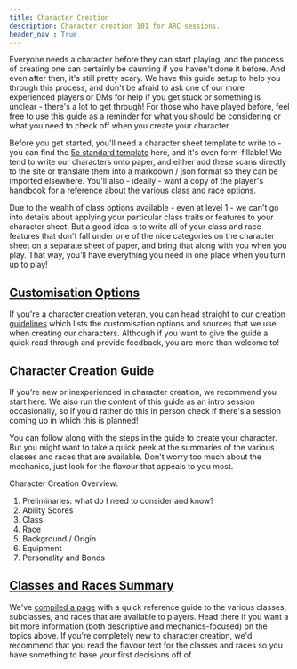 ```yaml
---
title: Character Creation
description: Character creation 101 for ARC sessions.
header_nav : True
---
```


Everyone needs a character before they can start playing, and the process of creating one can certainly be daunting if you haven't done it before.
And even after then, it's still pretty scary.
We have this guide setup to help you through this process, and don't be afraid to ask one of our more experienced players or DMs for help if you get stuck or something is unclear - there's a lot to get through!
For those who have played before, feel free to use this guide as a reminder for what you should be considering or what you need to check off when you create your character.

Before you get started, you'll need a character sheet template to write to - you can find the [5e standard template](https://media.wizards.com/2022/dnd/downloads/DnD_5E_CharacterSheet_FormFillable.pdf) here, and it's even form-fillable!
We tend to write our characters onto paper, and either add these scans directly to the site or translate them into a markdown / json format so they can be imported elsewhere.
You'll also - ideally - want a copy of the player's handbook for a reference about the various class and race options.

Due to the wealth of class options available - even at level 1 - we can't go into details about applying your particular class traits or features to your character sheet.
But a good idea is to write all of your class and race features that don't fall under one of the nice categories on the character sheet on a separate sheet of paper, and bring that along with you when you play.
That way, you'll have everything you need in one place when you turn up to play!

## [Customisation Options](./creation-guidelines.md)

If you're a character creation veteran, you can head straight to our [creation guidelines](./creation-guidelines.md) which lists the customisation options and sources that we use when creating our characters.
Although if you want to give the guide a quick read through and provide feedback, you are more than welcome to!

## Character Creation Guide

If you're new or inexperienced in character creation, we recommend you start here.
We also run the content of this guide as an intro session occasionally, so if you'd rather do this in person check if there's a session coming up in which this is planned!

You can follow along with the steps in the guide to create your character.
But you might want to take a quick peek at the summaries of the various classes and races that are available.
Don't worry too much about the mechanics, just look for the flavour that appeals to you most.

Character Creation Overview:

1. Preliminaries: what do I need to consider and know?
2. Ability Scores
3. Class
4. Race
5. Background / Origin
6. Equipment
7. Personality and Bonds

## [Classes and Races Summary](./classes-and-races-summary.md)

We've [compiled a page](./classes-and-races-summary.md) with a quick reference guide to the various classes, subclasses, and races that are available to players.
Head there if you want a bit more information (both descriptive and mechanics-focused) on the topics above.
If you're completely new to character creation, we'd recommend that you read the flavour text for the classes and races so you have something to base your first decisions off of.
